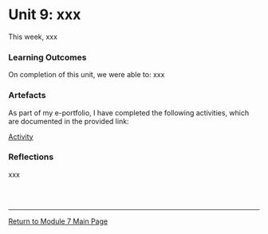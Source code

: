 # Unit 9: xxx

This week, xxx

### Learning Outcomes
On completion of this unit, we were able to:
xxx

### Artefacts 
As part of my e-portfolio, I have completed the following activities, which are documented in the provided link:

[Activity](RMPP_Unit09_Activity.md)


### Reflections
xxx

<br><br>

--- 

[Return to Module 7 Main Page](RMPP_main.md)
